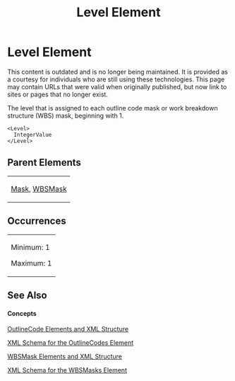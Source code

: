 ﻿---
title: Level Element
TOCTitle: Level Element
ms:assetid: aaf30a33-45ef-4855-90e4-ab778938946e
ms:mtpsurl: https://msdn.microsoft.com/en-us/library/Bb968635(v=office.12)
ms:contentKeyID: 13188326
ms.date: 05/05/2014
mtps_version: v=office.12
f1_keywords:
- Level element
---

# Level Element

This content is outdated and is no longer being maintained. It is provided as a courtesy for individuals who are still using these technologies. This page may contain URLs that were valid when originally published, but now link to sites or pages that no longer exist.

The level that is assigned to each outline code mask or work breakdown structure (WBS) mask, beginning with 1.

    <Level>
      IntegerValue
    </Level>

## Parent Elements

<table>
<colgroup>
<col style="width: 100%" />
</colgroup>
<tbody>
<tr class="odd">
<td><p><a href="bb968659(v=office.12).md">Mask</a>, <a href="bb968641(v=office.12).md">WBSMask</a></p></td>
</tr>
</tbody>
</table>

## Occurrences

<table>
<colgroup>
<col style="width: 100%" />
</colgroup>
<tbody>
<tr class="odd">
<td><p>Minimum: 1</p>
<p>Maximum: 1</p></td>
</tr>
</tbody>
</table>

## See Also

#### Concepts

[OutlineCode Elements and XML Structure](bb968596\(v=office.12\).md)

[XML Schema for the OutlineCodes Element](bb968584\(v=office.12\).md)

[WBSMask Elements and XML Structure](bb968416\(v=office.12\).md)

[XML Schema for the WBSMasks Element](bb968565\(v=office.12\).md)

